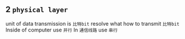 ## 2 `physical layer` 
unit of data transmission is `比特bit` 
resolve what how to transmit `比特bit` 
Inside of computer use `并行` 
In `通信线路` use `串行` 

